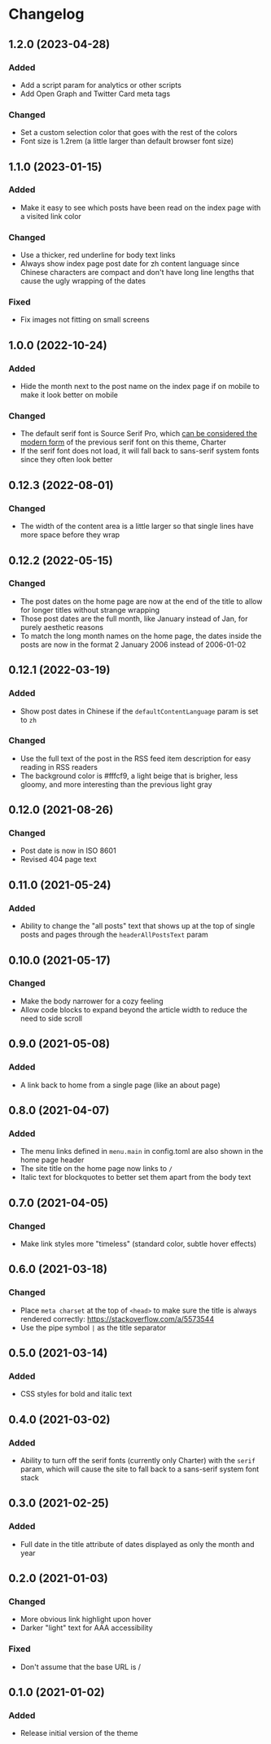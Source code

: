 # Changelog

## 1.2.0 (2023-04-28)

### Added
- Add a script param for analytics or other scripts
- Add Open Graph and Twitter Card meta tags

### Changed
- Set a custom selection color that goes with the rest of the colors
- Font size is 1.2rem (a little larger than default browser font size)

## 1.1.0 (2023-01-15)

### Added
- Make it easy to see which posts have been read on the index page with a
  visited link color

### Changed
- Use a thicker, red underline for body text links
- Always show index page post date for zh content language since Chinese
  characters are compact and don't have long line lengths that cause the ugly
  wrapping of the dates

### Fixed
- Fix images not fitting on small screens

## 1.0.0 (2022-10-24)

### Added
- Hide the month next to the post name on the index page if on mobile to make
  it look better on mobile

### Changed
- The default serif font is Source Serif Pro, which [can be considered the
  modern form](https://blog.typekit.com/2014/05/20/source-serif-pro/) of the
  previous serif font on this theme, Charter
- If the serif font does not load, it will fall back to sans-serif system
  fonts since they often look better

## 0.12.3 (2022-08-01)

### Changed
- The width of the content area is a little larger so that single lines have
  more space before they wrap

## 0.12.2 (2022-05-15)

### Changed
- The post dates on the home page are now at the end of the title to allow for
  longer titles without strange wrapping
- Those post dates are the full month, like January instead of Jan, for purely
  aesthetic reasons
- To match the long month names on the home page, the dates inside the posts
  are now in the format 2 January 2006 instead of 2006-01-02

## 0.12.1 (2022-03-19)

### Added
- Show post dates in Chinese if the `defaultContentLanguage` param is set to
  `zh`

### Changed
- Use the full text of the post in the RSS feed item description for easy
  reading in RSS readers
- The background color is #fffcf9, a light beige that is brigher, less gloomy,
  and more interesting than the previous light gray

## 0.12.0 (2021-08-26)

### Changed
- Post date is now in ISO 8601
- Revised 404 page text

## 0.11.0 (2021-05-24)

### Added
- Ability to change the "all posts" text that shows up at the top of single
  posts and pages through the `headerAllPostsText` param

## 0.10.0 (2021-05-17)

### Changed
- Make the body narrower for a cozy feeling
- Allow code blocks to expand beyond the article width to reduce the need to
  side scroll

## 0.9.0 (2021-05-08)

### Added
- A link back to home from a single page (like an about page)

## 0.8.0 (2021-04-07)

### Added
- The menu links defined in `menu.main` in config.toml are also shown in the
  home page header
- The site title on the home page now links to `/`
- Italic text for blockquotes to better set them apart from the body text

## 0.7.0 (2021-04-05)

### Changed
- Make link styles more "timeless" (standard color, subtle hover effects)

## 0.6.0 (2021-03-18)

### Changed
- Place `meta charset` at the top of `<head>` to make sure the title is always
  rendered correctly: https://stackoverflow.com/a/5573544
- Use the pipe symbol `|` as the title separator

## 0.5.0 (2021-03-14)

### Added
- CSS styles for bold and italic text

## 0.4.0 (2021-03-02)

### Added
- Ability to turn off the serif fonts (currently only Charter) with the
  `serif` param, which will cause the site to fall back to a sans-serif
  system font stack

## 0.3.0 (2021-02-25)

### Added
- Full date in the title attribute of dates displayed as only the month and year

## 0.2.0 (2021-01-03)

### Changed
- More obvious link highlight upon hover
- Darker "light" text for AAA accessibility

### Fixed
- Don't assume that the base URL is /

## 0.1.0 (2021-01-02)

### Added
- Release initial version of the theme
